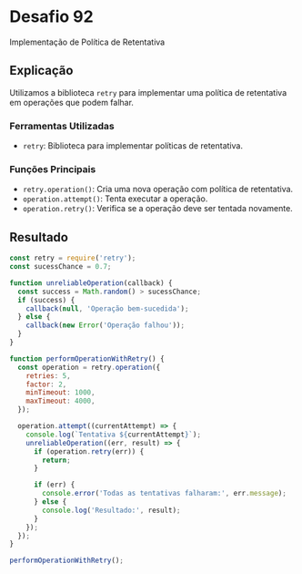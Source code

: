 # Desafio 92

Implementação de Política de Retentativa

## Explicação

Utilizamos a biblioteca `retry` para implementar uma política de retentativa em operações que podem falhar.

### Ferramentas Utilizadas

- `retry`: Biblioteca para implementar políticas de retentativa.

### Funções Principais

- `retry.operation()`: Cria uma nova operação com política de retentativa.
- `operation.attempt()`: Tenta executar a operação.
- `operation.retry()`: Verifica se a operação deve ser tentada novamente.

## Resultado

```js
const retry = require('retry');
const sucessChance = 0.7;

function unreliableOperation(callback) {
  const success = Math.random() > sucessChance;
  if (success) {
    callback(null, 'Operação bem-sucedida');
  } else {
    callback(new Error('Operação falhou'));
  }
}

function performOperationWithRetry() {
  const operation = retry.operation({
    retries: 5,
    factor: 2,
    minTimeout: 1000,
    maxTimeout: 4000,
  });

  operation.attempt((currentAttempt) => {
    console.log(`Tentativa ${currentAttempt}`);
    unreliableOperation((err, result) => {
      if (operation.retry(err)) {
        return;
      }

      if (err) {
        console.error('Todas as tentativas falharam:', err.message);
      } else {
        console.log('Resultado:', result);
      }
    });
  });
}

performOperationWithRetry();
```